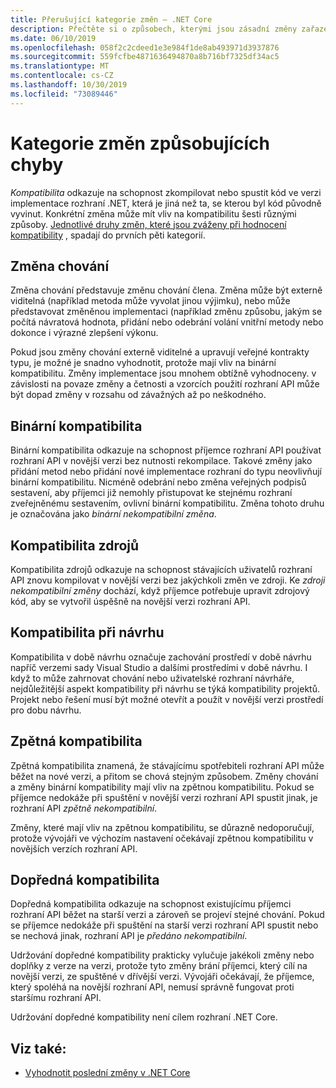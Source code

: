 ```yaml
---
title: Přerušující kategorie změn – .NET Core
description: Přečtěte si o způsobech, kterými jsou zásadní změny zařazené do kategorií v .NET Core.
ms.date: 06/10/2019
ms.openlocfilehash: 058f2c2cdeed1e3e984f1de8ab493971d3937876
ms.sourcegitcommit: 559fcfbe4871636494870a8b716bf7325df34ac5
ms.translationtype: MT
ms.contentlocale: cs-CZ
ms.lasthandoff: 10/30/2019
ms.locfileid: "73089446"
---
```

# <a name="breaking-change-categories"></a>Kategorie změn způsobujících chyby

*Kompatibilita* odkazuje na schopnost zkompilovat nebo spustit kód ve verzi implementace rozhraní .NET, která je jiná než ta, se kterou byl kód původně vyvinut. Konkrétní změna může mít vliv na kompatibilitu šesti různými způsoby. [Jednotlivé druhy změn, které jsou zváženy při hodnocení kompatibility](index.md) , spadají do prvních pěti kategorií. 

## <a name="behavioral-change"></a>Změna chování

Změna chování představuje změnu chování člena. Změna může být externě viditelná (například metoda může vyvolat jinou výjimku), nebo může představovat změněnou implementaci (například změnu způsobu, jakým se počítá návratová hodnota, přidání nebo odebrání volání vnitřní metody nebo dokonce i výrazné zlepšení výkonu.

Pokud jsou změny chování externě viditelné a upravují veřejné kontrakty typu, je možné je snadno vyhodnotit, protože mají vliv na binární kompatibilitu. Změny implementace jsou mnohem obtížně vyhodnoceny. v závislosti na povaze změny a četnosti a vzorcích použití rozhraní API může být dopad změny v rozsahu od závažných až po neškodného.  

## <a name="binary-compatibility"></a>Binární kompatibilita

Binární kompatibilita odkazuje na schopnost příjemce rozhraní API používat rozhraní API v novější verzi bez nutnosti rekompilace. Takové změny jako přidání metod nebo přidání nové implementace rozhraní do typu neovlivňují binární kompatibilitu. Nicméně odebrání nebo změna veřejných podpisů sestavení, aby příjemci již nemohly přistupovat ke stejnému rozhraní zveřejněnému sestavením, ovlivní binární kompatibilitu. Změna tohoto druhu je označována jako *binární nekompatibilní změna*.

## <a name="source-compatibility"></a>Kompatibilita zdrojů

 Kompatibilita zdrojů odkazuje na schopnost stávajících uživatelů rozhraní API znovu kompilovat v novější verzi bez jakýchkoli změn ve zdroji. Ke *zdroji nekompatibilní změny* dochází, když příjemce potřebuje upravit zdrojový kód, aby se vytvořil úspěšně na novější verzi rozhraní API.

## <a name="design-time-compatibility"></a>Kompatibilita při návrhu

Kompatibilita v době návrhu označuje zachování prostředí v době návrhu napříč verzemi sady Visual Studio a dalšími prostředími v době návrhu. I když to může zahrnovat chování nebo uživatelské rozhraní návrháře, nejdůležitější aspekt kompatibility při návrhu se týká kompatibility projektů. Projekt nebo řešení musí být možné otevřít a použít v novější verzi prostředí pro dobu návrhu.

## <a name="backwards-compatibility"></a>Zpětná kompatibilita

Zpětná kompatibilita znamená, že stávajícímu spotřebiteli rozhraní API může běžet na nové verzi, a přitom se chová stejným způsobem. Změny chování a změny binární kompatibility mají vliv na zpětnou kompatibilitu. Pokud se příjemce nedokáže při spuštění v novější verzi rozhraní API spustit jinak, je rozhraní API *zpětně nekompatibilní*.

Změny, které mají vliv na zpětnou kompatibilitu, se důrazně nedoporučují, protože vývojáři ve výchozím nastavení očekávají zpětnou kompatibilitu v novějších verzích rozhraní API.

## <a name="forward-compatibility"></a>Dopředná kompatibilita

Dopředná kompatibilita odkazuje na schopnost existujícímu příjemci rozhraní API běžet na starší verzi a zároveň se projeví stejné chování. Pokud se příjemce nedokáže při spuštění na starší verzi rozhraní API spustit nebo se nechová jinak, rozhraní API je *předáno nekompatibilní*. 

Udržování dopředné kompatibility prakticky vylučuje jakékoli změny nebo doplňky z verze na verzi, protože tyto změny brání příjemci, který cílí na novější verzi, ze spuštěné v dřívější verzi. Vývojáři očekávají, že příjemce, který spoléhá na novější rozhraní API, nemusí správně fungovat proti staršímu rozhraní API. 

Udržování dopředné kompatibility není cílem rozhraní .NET Core.

## <a name="see-also"></a>Viz také:

- [Vyhodnotit poslední změny v .NET Core](index.md)
